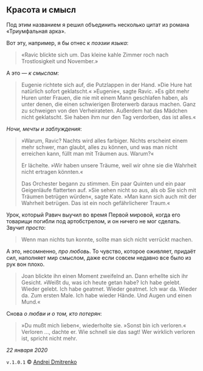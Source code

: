 ## Красота и смысл

Под этим названием я решил объединить несколько цитат из романа &laquo;Триумфальная арка&raquo;.

Вот эту, например, я бы отнес к _поэзии языка_:
>&laquo;Ravic blickte sich um. Das kleine kahle Zimmer roch nach Trostlosigkeit und November.&raquo;

А это &mdash; _к смыслам_:
>Eugenie richtete sich auf, die Putzlappen in der Hand. &raquo;Die Hure hat natürlich sofort geklatscht.&laquo;
&raquo;Eugenie&laquo;, sagte Ravic. &raquo;Es gibt mehr Huren unter Frauen, die nie mit einem Mann geschlafen haben, als unter denen, die einen schwierigen Broterwerb daraus machen. Ganz zu schweigen von den Verheirateten. Außerdem hat das Mädchen nicht geklatscht. Sie haben ihm nur den Tag verdorben, das ist alles.&laquo;

_Ночи, мечты и заблуждения_:
>&raquo;Warum, Ravic? Nachts wird alles farbiger. Nichts erscheint einem mehr schwer, man glaubt, alles zu können, und was man nicht erreichen kann, füllt man mit Träumen aus. Warum?&laquo;
>
>Er lächelte. &raquo;Wir haben unsere Träume, weil wir ohne sie die Wahrheit nicht ertragen könnten.&laquo;
>
>Das Orchester begann zu stimmen. Ein paar Quinten und ein paar Geigenläufe flatterten auf. &raquo;Sie sehen nicht so aus, als ob Sie sich mit Träumen betrügen würden&laquo;, sagte Kate.
>&raquo;Man kann sich auch mit der Wahrheit betrügen. Das ist ein noch gefährlicherer Traum.&laquo;

Урок, который Равич выучил во время Первой мировой, когда его товарищи погибли под артобстрелом, и он ничего не мог сделать. Звучит _просто_:
>Wenn man nichts tun konnte, sollte man sich nicht verrückt machen.

А это, несомненно, _про любовь_. То чувство, которое оживляет, придаёт сил, наполняет мир смыслом, даже если совсем недавно все было из рук вон плохо.
>Joan blickte ihn einen Moment zweifelnd an. Dann erhellte sich ihr Gesicht. &raquo;Weißt du, was ich heute getan habe? Ich habe gelebt. Wieder gelebt. Ich habe geatmet. Wieder geatmet. Ich war da. Wieder da. Zum ersten Male. Ich habe wieder Hände. Und Augen und einen Mund.&laquo;

Снова _о любви и о том, кто потерян_:
>&raquo;Du mußt mich lieben&laquo;, wiederholte sie. &raquo;Sonst bin ich verloren.&laquo;
Verloren ..., dachte er. Wie schnell sie das sagt! Wer wirklich verloren ist, spricht nicht mehr.


_22 января 2020_

`v.1.0.1` &copy; [Andrei Dmitrenko](https://admitrenko.github.io/blog)
